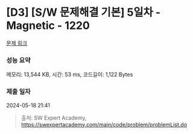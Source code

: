 # [D3] [S/W 문제해결 기본] 5일차 - Magnetic - 1220 

[문제 링크](https://swexpertacademy.com/main/code/problem/problemDetail.do?contestProbId=AV14hwZqABsCFAYD) 

### 성능 요약

메모리: 13,544 KB, 시간: 53 ms, 코드길이: 1,122 Bytes

### 제출 일자

2024-05-18 21:41



> 출처: SW Expert Academy, https://swexpertacademy.com/main/code/problem/problemList.do